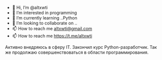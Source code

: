 - 👋 Hi, I’m @altxwti
- 👀 I’m interested in programming
- 🌱 I’m currently learning ..Python  
- 💞️ I’m looking to collaborate on ..
- 📫 How to reach me altxwti@gmail.com
- 📫 How to reach me https://t.me/altxwti

Активно внедряюсь в сферу IT. Закончил курс Python-разработчик. Так же продолжаю совершенствоваться в области программирования.

<!---
altxwti/altxwti is a ✨ special ✨ repository because its `README.md` (this file) appears on your GitHub profile.
You can click the Preview link to take a look at your changes.
--->

